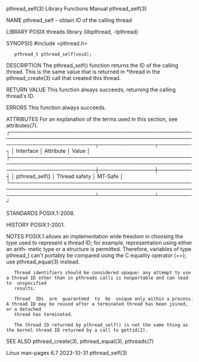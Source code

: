 pthread_self(3)							   Library Functions Manual						       pthread_self(3)

NAME
       pthread_self - obtain ID of the calling thread

LIBRARY
       POSIX threads library (libpthread, -lpthread)

SYNOPSIS
       #include <pthread.h>

       pthread_t pthread_self(void);

DESCRIPTION
       The  pthread_self()  function  returns  the ID of the calling thread.  This is the same value that is returned in *thread in the pthread_create(3) call
       that created this thread.

RETURN VALUE
       This function always succeeds, returning the calling thread's ID.

ERRORS
       This function always succeeds.

ATTRIBUTES
       For an explanation of the terms used in this section, see attributes(7).
       ┌───────────────────────────────────────────────────────────────────────────────────────────────────────────────────────────┬───────────────┬─────────┐
       │ Interface														   │ Attribute	   │ Value   │
       ├───────────────────────────────────────────────────────────────────────────────────────────────────────────────────────────┼───────────────┼─────────┤
       │ pthread_self()														   │ Thread safety │ MT-Safe │
       └───────────────────────────────────────────────────────────────────────────────────────────────────────────────────────────┴───────────────┴─────────┘

STANDARDS
       POSIX.1-2008.

HISTORY
       POSIX.1-2001.

NOTES
       POSIX.1 allows an implementation wide freedom in choosing the type used to represent a thread ID; for example, representation using  either  an	arith‐
       metic  type  or	a  structure  is permitted.  Therefore, variables of type pthread_t can't portably be compared using the C equality operator (==); use
       pthread_equal(3) instead.

       Thread identifiers should be considered opaque: any attempt to use a thread ID other than in pthreads calls is nonportable and can lead to  unspecified
       results.

       Thread  IDs  are	 guaranteed  to	 be  unique only within a process.  A thread ID may be reused after a terminated thread has been joined, or a detached
       thread has terminated.

       The thread ID returned by pthread_self() is not the same thing as the kernel thread ID returned by a call to gettid(2).

SEE ALSO
       pthread_create(3), pthread_equal(3), pthreads(7)

Linux man-pages 6.7							  2023-10-31							       pthread_self(3)
